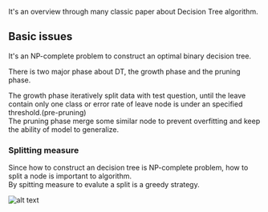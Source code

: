 It's an overview through many classic paper about Decision Tree algorithm.

## Basic issues

It's an NP-complete problem to construct an optimal binary decision tree.

There is two major phase about DT, the growth phase and the pruning phase.</br>

The growth phase iteratively split data with test question, until the leave contain only one class or error rate of leave node is under an specified threshold.(pre-pruning)</br>
The pruning phase merge some similar node to prevent overfitting and keep the ability of model to generalize.</br>

### Splitting measure

Since how to construct an decision tree is NP-complete problem, how to split a node is important to algorithm.</br>
By spitting measure to evalute a split is a greedy strategy.</br>

![alt text](https://github.com/k123321141/paper_notes/blob/master/others/decision_tree/fig2.png)</br>


